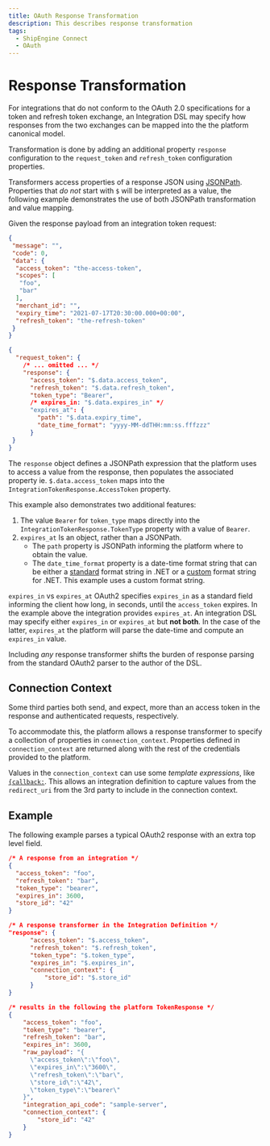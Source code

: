 ```yaml
---
title: OAuth Response Transformation
description: This describes response transformation
tags:
  - ShipEngine Connect
  - OAuth
---
```


# Response Transformation

For integrations that do not conform to the OAuth 2.0 specifications for
a token and refresh token exchange, an Integration DSL may specify how responses
from the two exchanges can be mapped into the the platform canonical model.

Transformation is done by adding an additional property `response`
configuration to the `request_token` and `refresh_token` configuration
properties.

Transformers access properties of a response JSON using
[JSONPath](https://jsonpath.com/). Properties that _do not_ start with `$` will
be interpreted as a value, the following example demonstrates the use of both
JSONPath transformation and value mapping.

Given the response payload from an integration token request:

``` JSON
{
 "message": "",
 "code": 0,
 "data": {
  "access_token": "the-access-token",
  "scopes": [
   "foo",
   "bar"
  ],
  "merchant_id": "",
  "expiry_time": "2021-07-17T20:30:00.000+00:00",
  "refresh_token": "the-refresh-token"
 }
}
```

``` JSON
{
  "request_token": {
    /* ... omitted ... */
    "response": {      
      "access_token": "$.data.access_token",
      "refresh_token": "$.data.refresh_token",
      "token_type": "Bearer",
      /* expires_in: "$.data.expires_in" */
      "expires_at": {
        "path": "$.data.expiry_time",
        "date_time_format": "yyyy-MM-ddTHH:mm:ss.fffzzz"
      }
 }
}
```

The `response` object defines a JSONPath expression that the platform
uses to access a value from the response, then populates the associated property
ie. `$.data.access_token` maps into the `IntegrationTokenResponse.AccessToken`
property.

This example also demonstrates two additional features:

1. The value `Bearer` for `token_type` maps directly into the
`IntegrationTokenResponse.TokenType` property with a value of `Bearer`.
1. `expires_at` Is an object, rather than a JSONPath.
    * The `path` property is JSONPath informing the platform where to obtain the
    value.
    * The `date_time_format` property is a date-time format string that can be
    either a [standard](https://docs.microsoft.com/en-us/dotnet/standard/base-types/standard-date-and-time-format-strings) format string in .NET or a
    [custom](https://docs.microsoft.com/en-us/dotnet/standard/base-types/custom-date-and-time-format-strings) format string for .NET. This example
    uses a custom format string.

`expires_in` vs `expires_at` OAuth2 specifies `expires_in` as a standard
field informing the client how long, in seconds, until the `access_token`
expires. In the example above the integration provides `expires_at`. An integration
DSL may specify either `expires_in` or `expires_at` but **not both**. In the case 
of the latter, `expires_at` the platform will parse the date-time and compute an
`expires_in` value.

Including _any_ response transformer shifts the burden of response
parsing from the standard OAuth2 parser to the author of the DSL.

## Connection Context

Some third parties both send, and expect, more than an
access token in the response and authenticated requests, respectively.

To accommodate this, the platform allows a response transformer to specify
a collection of properties in `connection_context`. Properties defined in
`connection_context` are returned along with the rest of the credentials
provided to the platform.

Values in the `connection_context` can use some _template expressions_, like
[`{callback:`](../templating/callback.md). This allows
an integration definition to capture values from the `redirect_uri` from the
3rd party to include in the connection context.

## Example

The following example parses a typical OAuth2 response with an extra top level
field.


``` JSON
/* A response from an integration */
{
  "access_token": "foo",
  "refresh_token": "bar",
  "token_type": "bearer",
  "expires_in": 3600,
  "store_id": "42"
}

/* A response transformer in the Integration Definition */
"response": {      
      "access_token": "$.access_token",
      "refresh_token": "$.refresh_token",
      "token_type": "$.token_type",
      "expires_in": "$.expires_in",
      "connection_context": {
          "store_id": "$.store_id"
      }
}

/* results in the following the platform TokenResponse */
{
    "access_token": "foo",
    "token_type": "bearer",
    "refresh_token": "bar",
    "expires_in": 3600,
    "raw_payload": "{
      \"access_token\":\"foo\",
      \"expires_in\":\"3600\",
      \"refresh_token\":\"bar\",
      \"store_id\":\"42\",
      \"token_type\":\"bearer\"
    }",
    "integration_api_code": "sample-server",
    "connection_context": {
        "store_id": "42" 
    }    
}

```
